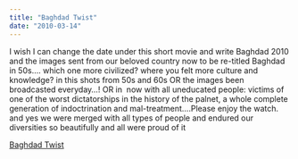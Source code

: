 ```yaml
---
title: "Baghdad Twist"
date: "2010-03-14"
---
```


I wish I can change the date under this short movie and write Baghdad 2010 and the images sent from our beloved country now to be re-titled Baghdad in 50s…. which one more civilized? where you felt more culture and knowledge? in this shots from 50s and 60s OR the images been broadcasted everyday…! OR in  now with all uneducated people: victims of one of the worst dictatorships in the history of the palnet, a whole complete generation of indoctrination and mal-treatment….Please enjoy the watch. and yes we were merged with all types of people and endured our diversities so beautifully and all were proud of it  

  
[Baghdad Twist](https://films.nfb.ca/baghdad-twist/)
